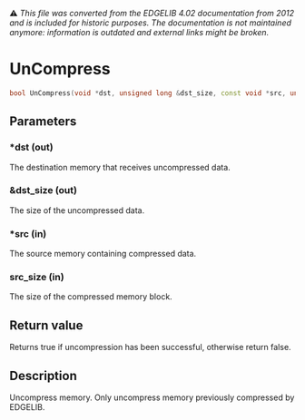:warning: _This file was converted from the EDGELIB 4.02 documentation from 2012 and is included for historic purposes. The documentation is not maintained anymore: information is outdated and external links might be broken._

# UnCompress


```c++
bool UnCompress(void *dst, unsigned long &dst_size, const void *src, unsigned long src_size)
```

## Parameters
### *dst (out)
The destination memory that receives uncompressed data.

### &dst_size (out)
The size of the uncompressed data.

### *src (in)
The source memory containing compressed data.

### src_size (in)
The size of the compressed memory block.

## Return value
Returns true if uncompression has been successful, otherwise return false.

## Description
Uncompress memory. Only uncompress memory previously compressed by EDGELIB.

